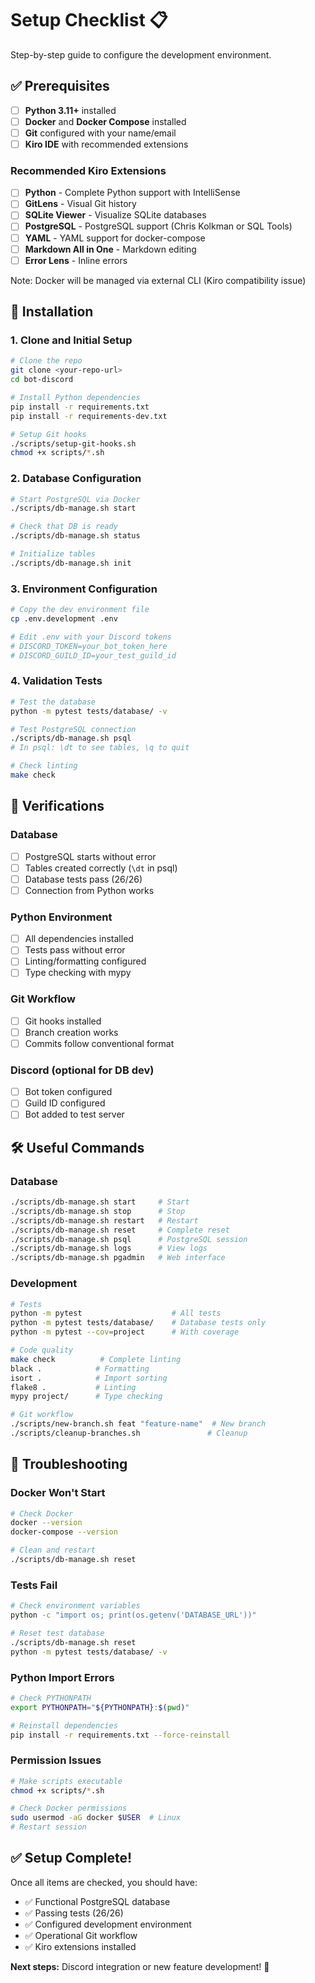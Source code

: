# Setup Checklist 📋

Step-by-step guide to configure the development environment.

## ✅ Prerequisites

- [ ] **Python 3.11+** installed
- [ ] **Docker** and **Docker Compose** installed
- [ ] **Git** configured with your name/email
- [ ] **Kiro IDE** with recommended extensions

### Recommended Kiro Extensions
- [ ] **Python** - Complete Python support with IntelliSense
- [ ] **GitLens** - Visual Git history
- [ ] **SQLite Viewer** - Visualize SQLite databases
- [ ] **PostgreSQL** - PostgreSQL support (Chris Kolkman or SQL Tools)
- [ ] **YAML** - YAML support for docker-compose
- [ ] **Markdown All in One** - Markdown editing
- [ ] **Error Lens** - Inline errors

Note: Docker will be managed via external CLI (Kiro compatibility issue)

## 🚀 Installation

### 1. Clone and Initial Setup
```bash
# Clone the repo
git clone <your-repo-url>
cd bot-discord

# Install Python dependencies
pip install -r requirements.txt
pip install -r requirements-dev.txt

# Setup Git hooks
./scripts/setup-git-hooks.sh
chmod +x scripts/*.sh
```

### 2. Database Configuration
```bash
# Start PostgreSQL via Docker
./scripts/db-manage.sh start

# Check that DB is ready
./scripts/db-manage.sh status

# Initialize tables
./scripts/db-manage.sh init
```

### 3. Environment Configuration
```bash
# Copy the dev environment file
cp .env.development .env

# Edit .env with your Discord tokens
# DISCORD_TOKEN=your_bot_token_here
# DISCORD_GUILD_ID=your_test_guild_id
```

### 4. Validation Tests
```bash
# Test the database
python -m pytest tests/database/ -v

# Test PostgreSQL connection
./scripts/db-manage.sh psql
# In psql: \dt to see tables, \q to quit

# Check linting
make check
```

## 🔧 Verifications

### Database
- [ ] PostgreSQL starts without error
- [ ] Tables created correctly (`\dt` in psql)
- [ ] Database tests pass (26/26)
- [ ] Connection from Python works

### Python Environment
- [ ] All dependencies installed
- [ ] Tests pass without error
- [ ] Linting/formatting configured
- [ ] Type checking with mypy

### Git Workflow
- [ ] Git hooks installed
- [ ] Branch creation works
- [ ] Commits follow conventional format

### Discord (optional for DB dev)
- [ ] Bot token configured
- [ ] Guild ID configured
- [ ] Bot added to test server

## 🛠️ Useful Commands

### Database
```bash
./scripts/db-manage.sh start     # Start
./scripts/db-manage.sh stop      # Stop
./scripts/db-manage.sh restart   # Restart
./scripts/db-manage.sh reset     # Complete reset
./scripts/db-manage.sh psql      # PostgreSQL session
./scripts/db-manage.sh logs      # View logs
./scripts/db-manage.sh pgadmin   # Web interface
```

### Development
```bash
# Tests
python -m pytest                    # All tests
python -m pytest tests/database/    # Database tests only
python -m pytest --cov=project      # With coverage

# Code quality
make check          # Complete linting
black .            # Formatting
isort .            # Import sorting
flake8 .           # Linting
mypy project/      # Type checking

# Git workflow
./scripts/new-branch.sh feat "feature-name"  # New branch
./scripts/cleanup-branches.sh               # Cleanup
```

## 🚨 Troubleshooting

### Docker Won't Start
```bash
# Check Docker
docker --version
docker-compose --version

# Clean and restart
./scripts/db-manage.sh reset
```

### Tests Fail
```bash
# Check environment variables
python -c "import os; print(os.getenv('DATABASE_URL'))"

# Reset test database
./scripts/db-manage.sh reset
python -m pytest tests/database/ -v
```

### Python Import Errors
```bash
# Check PYTHONPATH
export PYTHONPATH="${PYTHONPATH}:$(pwd)"

# Reinstall dependencies
pip install -r requirements.txt --force-reinstall
```

### Permission Issues
```bash
# Make scripts executable
chmod +x scripts/*.sh

# Check Docker permissions
sudo usermod -aG docker $USER  # Linux
# Restart session
```

## ✅ Setup Complete!

Once all items are checked, you should have:
- ✅ Functional PostgreSQL database
- ✅ Passing tests (26/26)
- ✅ Configured development environment
- ✅ Operational Git workflow
- ✅ Kiro extensions installed

**Next steps:** Discord integration or new feature development! 🚀
